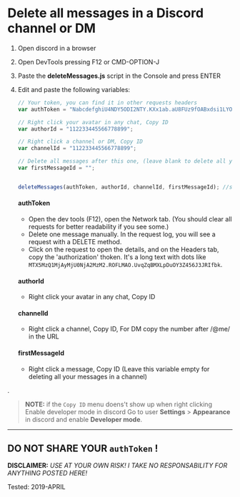 # Delete all messages in a Discord channel or DM

1. Open discord in a browser

2. Open DevTools pressing F12 or CMD-OPTION-J  

3. Paste the **deleteMessages.js** script in the Console and press ENTER
   
4. Edit and paste the following variables:

    ```js
    // Your token, you can find it in other requests headers
    var authToken = "NabcdefghiU4NDY5ODI2NTY.KXx1ab.aU8FUz9fOABxdsi1LYORJuv666f";

    // Right click your avatar in any chat, Copy ID
    var authorId = "112233445566778899";

    // Right click a channel or DM, Copy ID
    var channelId = "112233445566778899";

    // Delete all messages after this one, (leave blank to delete all your messages in a channel)
    var firstMessageId = "";


    deleteMessages(authToken, authorId, channelId, firstMessageId); //start
    ```

    #### authToken
      - Open the dev tools (F12), open the Network tab. (You should clear all requests for better readability if you see some.)
      - Delete one message manually. In the request log, you will see a request with a DELETE method.
      - Click on the request to open the details, and on the Headers tab, copy the 'authorization' thoken. It's a long text with dots like `MTX5MzQ1MjAyMjU0NjA2MzM2.ROFLMAO.UvqZqBMXLpDuOY3Z456J3JRIfbk`.

    #### authorId
      - Right click your avatar in any chat, Copy ID
      
    #### channelId
      - Right click a channel, Copy ID, For DM copy the number after /@me/ in the URL

    #### firstMessageId
      - Right click a message, Copy ID (Leave this variable empty for deleting all your messages in a channel)
      
.


> **NOTE:** if the `Copy ID` menu doens't show up when right clicking  
> Enable developer mode in discord
>   Go to user **Settings** > **Appearance** in discord and enable **Developer mode**.

----
DO NOT SHARE YOUR `authToken` !
----

**DISCLAIMER:** *USE AT YOUR OWN RISK! I TAKE NO RESPONSABILITY FOR ANYTHING POSTED HERE!*

Tested: 2019-APRIL